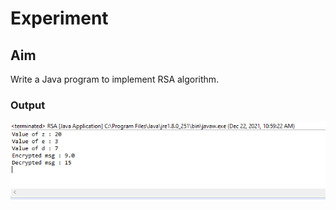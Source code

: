 # Experiment

## Aim
Write a Java program to implement RSA algorithm.


### Output

![output](RSA.png)
